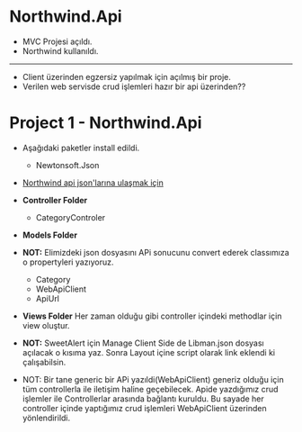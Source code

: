 # Northwind.Api
- MVC Projesi açıldı.
- Northwind kullanıldı.
-------------------------------------------
- Client üzerinden egzersiz yapılmak için açılmış bir proje.
- Verilen web servisde crud işlemleri hazır bir api üzerinden??

# Project 1 - Northwind.Api
- Aşağıdaki paketler install edildi.
  - Newtonsoft.Json
- [Northwind api json'larına ulaşmak için](https://northwind.vercel.app/)
- **Controller Folder**
  - CategoryControler
- **Models Folder**
- **NOT:** Elimizdeki json dosyasını APi sonucunu convert ederek classımıza o propertyleri yazıyoruz.
  - Category
  - WebApiClient
  - ApiUrl
 - **Views Folder**
  Her zaman olduğu gibi controller içindeki methodlar için view oluştur.
  
  - **NOT:** SweetAlert için  Manage Client Side de Libman.json dosyası açılacak o kısıma yaz. Sonra Layout içine script olarak link eklendi ki çalışabilsin.
  
  - NOT: Bir tane generic bir APi yazıldi(WebApiClient) generiz olduğu için tüm controllerla ile iletişim haline geçebilecek. Apide yazdığımız crud işlemler ile Controllerlar arasında bağlantı kuruldu. Bu sayade her controller içinde yaptığımız crud işlemleri WebApiClient üzerinden yönlendirildi.


